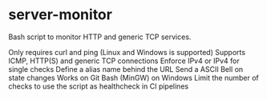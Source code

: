 # server-monitor
Bash script to monitor HTTP and generic TCP services.

Only requires curl and ping (Linux and Windows is supported)
Supports ICMP, HTTP(S) and generic TCP connections
Enforce IPv4 or IPv4 for single checks
Define a alias name behind the URL
Send a ASCII Bell on state changes
Works on Git Bash (MinGW) on Windows
Limit the number of checks to use the script as healthcheck in CI pipelines

